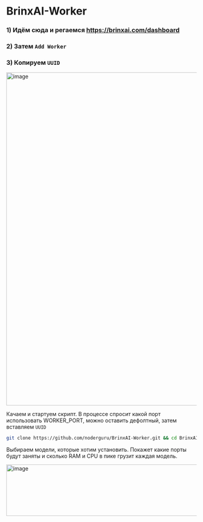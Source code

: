 # BrinxAI-Worker
### 1) Идём сюда и регаемся https://brinxai.com/dashboard

### 2) Затем ```Add Worker```

### 3) Копируем ```UUID```

<img width="1800" height="880" alt="image" src="https://github.com/user-attachments/assets/fa35e6d0-51ab-42dc-af08-47b6bf09efb1" />

Качаем и стартуем скрипт. В процессе спросит какой порт использовать WORKER_PORT, можно оставить дефолтный, затем вставляем ```UUID```

```bash
git clone https://github.com/noderguru/BrinxAI-Worker.git && cd BrinxAI-Worker && bash BrinxAI-Worker.sh
```
Выбираем модели, которые хотим установить. Покажет какие порты будут заняты и сколько RAM и CPU в пике грузит каждая модель.

<img width="661" height="136" alt="image" src="https://github.com/user-attachments/assets/ba8e2177-ffcd-4be1-83e7-adddb263be18" />




